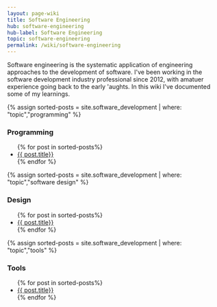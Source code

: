 ```yaml
---
layout: page-wiki 
title: Software Engineering
hub: software-engineering
hub-label: Software Engineering
topic: software-engineering
permalink: /wiki/software-engineering
---
```

<p class="lead">
    Software engineering is the systematic application of engineering approaches to the development of software.  I've been working in the software development industry professional since 2012, with amatuer experience going back to the early 'aughts.  In this wiki I've documented some of my learnings.
</p>

<div class="row">
  <div class="col-md-6">
    {% assign sorted-posts = site.software_development | where: "topic","programming" %}
      <h3>Programming</h3>
      <ul class="list-unstyled">
      {% for post in sorted-posts%}
          <li>
          <i class="fas fa-book"></i>
          <a href="{{ post.url | prepend: site.baseurl }}">{{ post.title}}</a>
          </li>
    {% endfor %}
    </ul>
  </div>

  <div class="col-md-6">
    {% assign sorted-posts = site.software_development | where: "topic","software design" %}
    <h3>Design</h3>
    <ul class="list-unstyled">
      {% for post in sorted-posts%}
          <li>
          <i class="fas fa-book"></i>
          <a href="{{ post.url | prepend: site.baseurl }}">{{ post.title}}</a>
          </li>
      {% endfor %}
    </ul>
  </div>
</div>
<div class="row">
<div class="col-md-4">
    {% assign sorted-posts = site.software_development | where: "topic","tools" %}
    <h3>Tools</h3>
    <ul class="list-unstyled">
      {% for post in sorted-posts%}
          <li>
          <i class="fas fa-book"></i>
          <a href="{{ post.url | prepend: site.baseurl }}">{{ post.title}}</a>
          </li>
    {% endfor %}
    </ul>
  </div>
</div>